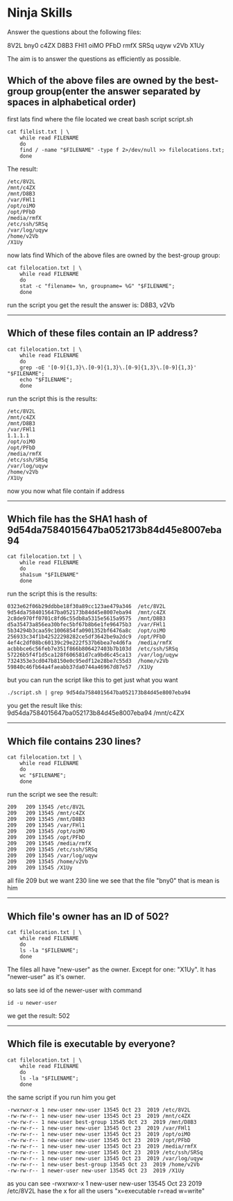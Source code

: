 # Ninja Skills

Answer the questions about the following files:

8V2L
bny0
c4ZX
D8B3
FHl1
oiMO
PFbD
rmfX
SRSq
uqyw
v2Vb
X1Uy

The aim is to answer the questions as efficiently as possible.

## Which of the above files are owned by the best-group group(enter the answer separated by spaces in alphabetical order)

first lats find where the file located
we creat bash script script.sh

```
cat filelist.txt | \
    while read FILENAME
    do
    find / -name "$FILENAME" -type f 2>/dev/null >> filelocations.txt;
    done
```
The result:
```
/etc/8V2L
/mnt/c4ZX
/mnt/D8B3
/var/FHl1
/opt/oiMO
/opt/PFbD
/media/rmfX
/etc/ssh/SRSq
/var/log/uqyw
/home/v2Vb
/X1Uy
```
now lats find Which of the above files are owned by the best-group group:
```
cat filelocation.txt | \
    while read FILENAME
    do
    stat -c "filename= %n, groupname= %G" "$FILENAME";
    done
```

run the script you get the result 
the answer is: 	D8B3, v2Vb


--------------------------------------------------------------------------------------------------------------------------------------------------------

## Which of these files contain an IP address?
```
cat filelocation.txt | \
    while read FILENAME
    do
    grep -oE '[0-9]{1,3}\.[0-9]{1,3}\.[0-9]{1,3}\.[0-9]{1,3}' "$FILENAME";
    echo "$FILENAME";
    done
```
run the script this is the results:
```
/etc/8V2L
/mnt/c4ZX
/mnt/D8B3
/var/FHl1
1.1.1.1
/opt/oiMO
/opt/PFbD
/media/rmfX
/etc/ssh/SRSq
/var/log/uqyw
/home/v2Vb
/X1Uy
```
now you now what file contain if address


--------------------------------------------------------------------------------------------------------------------------------------------------------

## Which file has the SHA1 hash of 9d54da7584015647ba052173b84d45e8007eba94
```
cat filelocation.txt | \
    while read FILENAME
    do
    sha1sum "$FILENAME"
    done
```
run the script this is the results:
```
0323e62f06b29ddbbe18f30a89cc123ae479a346  /etc/8V2L
9d54da7584015647ba052173b84d45e8007eba94  /mnt/c4ZX
2c8de970ff0701c8fd6c55db8a5315e5615a9575  /mnt/D8B3
d5a35473a856ea30bfec5bf67b8b6e1fe96475b3  /var/FHl1
5b34294b3caa59c1006854fa0901352bf6476a8c  /opt/oiMO
256933c34f1b42522298282ce5df3642be9a2dc9  /opt/PFbD
4ef4c2df08bc60139c29e222f537b6bea7e4d6fa  /media/rmfX
acbbbce6c56feb7e351f866b806427403b7b103d  /etc/ssh/SRSq
57226b5f4f1d5ca128f606581d7ca9bd6c45ca13  /var/log/uqyw
7324353e3cd047b8150e0c95edf12e28be7c55d3  /home/v2Vb
59840c46fb64a4faeabb37da0744a46967d87e57  /X1Uy
```
but you can run the script like this to get just what you want
```
./script.sh | grep 9d54da7584015647ba052173b84d45e8007eba94
```
you get the result like this: 9d54da7584015647ba052173b84d45e8007eba94  /mnt/c4ZX


--------------------------------------------------------------------------------------------------------------------------------------------------------


## Which file contains 230 lines?
```
cat filelocation.txt | \
    while read FILENAME
    do
    wc "$FILENAME";
    done
```
run the script we see the result:
```
209   209 13545 /etc/8V2L
209   209 13545 /mnt/c4ZX
209   209 13545 /mnt/D8B3
209   209 13545 /var/FHl1
209   209 13545 /opt/oiMO
209   209 13545 /opt/PFbD
209   209 13545 /media/rmfX
209   209 13545 /etc/ssh/SRSq
209   209 13545 /var/log/uqyw
209   209 13545 /home/v2Vb
209   209 13545 /X1Uy
```
all file 209 but we want 230 line we see that the file "bny0" that is mean is him


--------------------------------------------------------------------------------------------------------------------------------------------------------

## Which file's owner has an ID of 502?

```
cat filelocation.txt | \
    while read FILENAME
    do
    ls -la "$FILENAME";
    done
```
The files all have "new-user" as the owner. Except for one: "X1Uy". It has "newer-user" as it's owner.

so lats see id of the newer-user with command
```
id -u newer-user
```
we get the result: 502


--------------------------------------------------------------------------------------------------------------------------------------------------------


## Which file is executable by everyone?
```
cat filelocation.txt | \
    while read FILENAME
    do
    ls -la "$FILENAME";
    done
```
the same script if you run him you get 
```
-rwxrwxr-x 1 new-user new-user 13545 Oct 23  2019 /etc/8V2L
-rw-rw-r-- 1 new-user new-user 13545 Oct 23  2019 /mnt/c4ZX
-rw-rw-r-- 1 new-user best-group 13545 Oct 23  2019 /mnt/D8B3
-rw-rw-r-- 1 new-user new-user 13545 Oct 23  2019 /var/FHl1
-rw-rw-r-- 1 new-user new-user 13545 Oct 23  2019 /opt/oiMO
-rw-rw-r-- 1 new-user new-user 13545 Oct 23  2019 /opt/PFbD
-rw-rw-r-- 1 new-user new-user 13545 Oct 23  2019 /media/rmfX
-rw-rw-r-- 1 new-user new-user 13545 Oct 23  2019 /etc/ssh/SRSq
-rw-rw-r-- 1 new-user new-user 13545 Oct 23  2019 /var/log/uqyw
-rw-rw-r-- 1 new-user best-group 13545 Oct 23  2019 /home/v2Vb
-rw-rw-r-- 1 newer-user new-user 13545 Oct 23  2019 /X1Uy
```
as you can see -rwxrwxr-x 1 new-user new-user 13545 Oct 23  2019 /etc/8V2L
hase the x for all the users  "x=executable  r=read  w=write"





